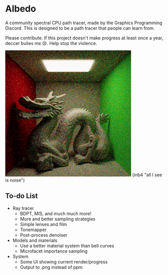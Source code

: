 Albedo
===

A community spectral CPU path tracer, made by the Graphics Programming Discord. This is designed to be a path tracer that people can learn from.

Please contribute. If this project doesn't make progress at least once a year, deccer bulies me 😢. Help stop the violence.

![](thumbnail.png)
(inb4 "all I see is noise")

To-do List
---

- Ray tracer
    - BDPT, MIS, and much much more!
    - More and better sampling strategies
    - Simple lenses and film
    - Tonemapper
    - Post-process denoiser
- Models and materials
    - Use a better material system than bell curves
    - Microfacet importance sampling
- System
    - Some UI showing current render/progress
    - Output to .png instead of ppm